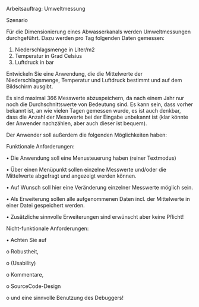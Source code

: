 Arbeitsauftrag: Umweltmessung

Szenario

Für die Dimensionierung eines Abwasserkanals werden Umweltmessungen durchgeführt. Dazu werden pro Tag folgenden Daten gemessen:

1.	Niederschlagsmenge in Liter/m2
2.	Temperatur in Grad Celsius
3.	Luftdruck in bar


Entwickeln Sie eine Anwendung, die die Mittelwerte der Niederschlagsmenge, Temperatur und Luftdruck bestimmt und auf dem Bildschirm ausgibt.

Es sind maximal 366 Messwerte abzuspeichern, da nach einem Jahr nur noch die Durchschnittswerte von Bedeutung sind. Es kann sein, dass vorher bekannt ist, an wie vielen Tagen gemessen wurde, es ist auch denkbar, dass die Anzahl der Messwerte bei der Eingabe unbekannt ist (klar könnte der Anwender nachzählen, aber auch dieser ist bequem).

Der Anwender soll außerdem die folgenden Möglichkeiten haben:

Funktionale Anforderungen:

•	Die Anwendung soll eine Menusteuerung haben (reiner Textmodus)

•	Über einen Menüpunkt sollen einzelne Messwerte und/oder die Mittelwerte abgefragt und angezeigt werden können.

•	Auf Wunsch soll hier eine Veränderung einzelner Messwerte möglich sein.

•	Als Erweiterung sollen alle aufgenommenen Daten incl. der Mittelwerte in einer Datei gespeichert werden.

•	Zusätzliche sinnvolle Erweiterungen sind erwünscht aber keine Pflicht!

Nicht-funktionale Anforderungen:

•	Achten Sie auf 

  o	Robustheit, 

  o	(Usability)

  o	Kommentare, 

  o	SourceCode-Design 

  o	und eine sinnvolle Benutzung des Debuggers!

